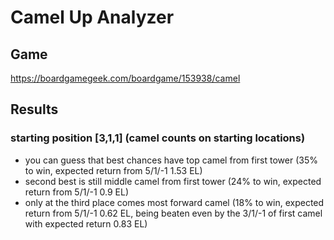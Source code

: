 # Camel Up Analyzer

## Game

https://boardgamegeek.com/boardgame/153938/camel

## Results

### starting position [3,1,1] (camel counts on starting locations)

- you can guess that best chances have top camel from first tower (35% to win, expected return from 5/1/-1 1.53 EL)
- second best is still middle camel from first tower (24% to win, expected return from 5/1/-1 0.9 EL)
- only at the third place comes most forward camel (18% to win, expected return from 5/1/-1 0.62 EL, being beaten even by the 3/1/-1 of first camel with expected return 0.83 EL)
